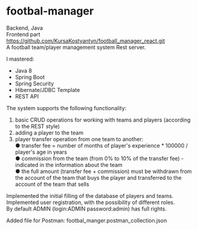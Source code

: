 # footbal-manager
Backend, Java  
Frontend part https://github.com/KursaKostyantyn/football_manager_react.git  
A football team/player management system Rest server. 

I mastered:
* Java 8
* Spring Boot
* Spring Security
* Hibernate/JDBC Template
* REST API

The system supports the following functionality:
1. basic CRUD operations for working with teams and players (according to the REST style)
2. adding a player to the team
3. player transfer operation from one team to another:  
  ● transfer fee = number of months of player's experience * 100000 / player's age in years  
  ● commission from the team (from 0% to 10% of the transfer fee) - indicated in the information about the team  
  ● the full amount (transfer fee + commission) must be withdrawn from the account of the team that buys the player and transferred to the account of the team that sells

Implemented the initial filling of the database of players and teams.  
Implemented user registration, with the possibility of different roles.  
By default ADMIN (login:ADMIN password:admin) has full rights.

Added file for Postman: footbal_manger.postman_collection.json


